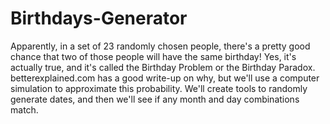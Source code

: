 # Birthdays-Generator
Apparently, in a set of 23 randomly chosen people, there's a pretty good chance that two of those people will have the same birthday! Yes, it's actually true, and it's called the Birthday Problem or the Birthday Paradox. betterexplained.com has a good write-up on why, but we'll use a computer simulation to approximate this probability. We'll create tools to randomly generate dates, and then we'll see if any month and day combinations match.
